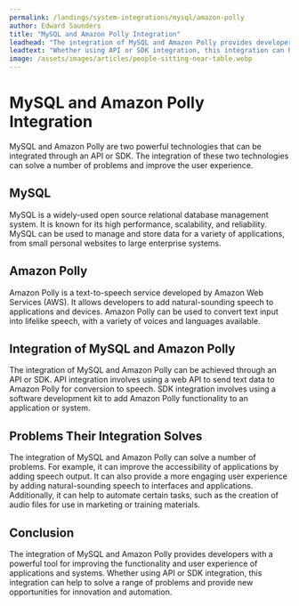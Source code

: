 ```yaml
---
permalink: /landings/system-integrations/mysql/amazon-polly
author: Edward Saunders
title: "MySQL and Amazon Polly Integration"
leadhead: "The integration of MySQL and Amazon Polly provides developers with a powerful tool for improving the functionality and user experience of applications and systems"
leadtext: "Whether using API or SDK integration, this integration can help to solve a range of problems and provide new opportunities for innovation and automation."
image: /assets/images/articles/people-sitting-near-table.webp
---
```

<div class="arttext">    <h1>MySQL and Amazon Polly Integration</h1>
    <p>MySQL and Amazon Polly are two powerful technologies that can be integrated through an API or SDK. The integration of these two technologies can solve a number of problems and improve the user experience.</p>
    <h2>MySQL</h2>
    <p>MySQL is a widely-used open source relational database management system. It is known for its high performance, scalability, and reliability. MySQL can be used to manage and store data for a variety of applications, from small personal websites to large enterprise systems.</p>
    <h2>Amazon Polly</h2>
    <p>Amazon Polly is a text-to-speech service developed by Amazon Web Services (AWS). It allows developers to add natural-sounding speech to applications and devices. Amazon Polly can be used to convert text input into lifelike speech, with a variety of voices and languages available.</p>
    <h2>Integration of MySQL and Amazon Polly</h2>
    <p>The integration of MySQL and Amazon Polly can be achieved through an API or SDK. API integration involves using a web API to send text data to Amazon Polly for conversion to speech. SDK integration involves using a software development kit to add Amazon Polly functionality to an application or system.</p>
    <h2>Problems Their Integration Solves</h2>
    <p>The integration of MySQL and Amazon Polly can solve a number of problems. For example, it can improve the accessibility of applications by adding speech output. It can also provide a more engaging user experience by adding natural-sounding speech to interfaces and applications. Additionally, it can help to automate certain tasks, such as the creation of audio files for use in marketing or training materials.</p>
    <h2>Conclusion</h2>
    <p>The integration of MySQL and Amazon Polly provides developers with a powerful tool for improving the functionality and user experience of applications and systems. Whether using API or SDK integration, this integration can help to solve a range of problems and provide new opportunities for innovation and automation.</p>
</div>
